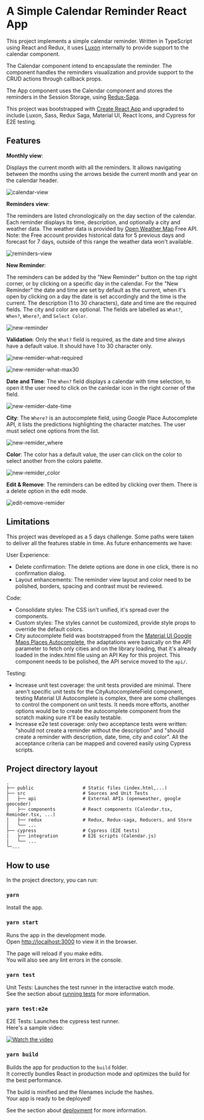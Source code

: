 # A Simple Calendar Reminder React App

This project implements a simple calendar reminder. Written in TypeScript using React and Redux, it uses [Luxon](https://moment.github.io/luxon/) internally to provide support to the calendar component.

The Calendar component intend to encapsulate the reminder. The component handles the reminders visualization and provide support to the CRUD actions through callback props.

The App component uses the Calendar component and stores the reminders in the Session Storage, using [Redux-Saga](https://redux-saga.js.org/).

This project was bootstrapped with [Create React App](https://github.com/facebook/create-react-app) and upgraded to include Luxon, Sass, Redux Saga, Material UI, React Icons, and Cypress for E2E testing.

## Features

**Monthly view**:

Displays the current month with all the reminders. It allows navigating between the months using the arrows beside the current month and year on the calendar header.

![calendar-view](https://user-images.githubusercontent.com/76712257/103442849-5e5d8980-4c38-11eb-938a-5880b0ee6db1.png)

**Reminders view**:

The reminders are listed chronologically on the day section of the calendar. Each reminder displays its time, description, and optionally a city and weather data. The weather data is provided by [Open Weather Map](https://openweathermap.org/api) Free API. Note: the Free account provides historical data for 5 previous days and forecast for 7 days, outside of this range the weather data won't available.

![reminders-view](https://user-images.githubusercontent.com/76712257/103442968-5225fc00-4c39-11eb-9111-eeca37927db6.png)

**New Reminder**:

The reminders can be added by the "New Reminder" button on the top right corner, or by clicking on a specific day in the calendar. For the "New Reminder" the date and time are set by default as the current, when it's open by clicking on a day the date is set accordingly and the time is the current.
The description (1 to 30 characters), date and time are the required fields. The city and color are optional. The fields are labelled as `What?`, `When?`, `Where?`, and `Select Color`.

![new-reminder](https://user-images.githubusercontent.com/76712257/103442865-8b11a100-4c38-11eb-9ddd-a03b2d965d70.png)

**Validation**: Only the `What?` field is required, as the date and time always have a default value. It should have 1 to 30 character only.

![new-remider-what-required](https://user-images.githubusercontent.com/76712257/103442937-21de5d80-4c39-11eb-9f0f-06eca35161d0.png)

![new-remider-what-max30](https://user-images.githubusercontent.com/76712257/103442941-260a7b00-4c39-11eb-8dad-77e889952416.png)

**Date and Time**: The `When?` field displays a calendar with time selection, to open it the user need to click on the canledar icon in the right corner of the field.

![new-remider-date-time](https://user-images.githubusercontent.com/76712257/103442943-2c005c00-4c39-11eb-978b-a2bdd540d884.png)

**City**: The `Where?` is an autocomplete field, using Google Place Autocomplete API, it lists the predictions highlighting the character matches. The user must select one options from the list.

![new-remider_where](https://user-images.githubusercontent.com/76712257/103442871-94027280-4c38-11eb-9900-a8bd74baf4ed.png)

**Color**: The color has a default value, the user can click on the color to select another from the colors palette.

![new-remider_color](https://user-images.githubusercontent.com/76712257/103442956-3b7fa500-4c39-11eb-9cac-d349da9e8b94.png)

**Edit & Remove**: The reminders can be edited by clicking over them. There is a delete option in the edit mode.

![edit-remove-remider](https://user-images.githubusercontent.com/76712257/103442964-44707680-4c39-11eb-8123-4bcee3f8222f.png)


## Limitations

This project was developed as a 5 days challenge. Some paths were taken to deliver all the features stable in time. As future enhancements we have:

User Experience:
- Delete confirmation: The delete options are done in one click, there is no confirmation dialog.
- Layout enhancements: The reminder view layout and color need to be polished, borders, spacing and contrast must be reviewed.

Code:
- Consolidate styles: The CSS isn't unified, it's spread over the components.
- Custom styles: The styles cannot be customized, provide style props to override the default colors.
- City autocomplete field was bootstrapped from the [Material UI Google Maps Places Autocomplete](https://material-ui.com/components/autocomplete/#GoogleMaps.tsx), the adaptations were basically on the API parameter to fetch only cities and on the library loading, that it's already loaded in the index.html file using an API Key for this project. This component needs to be polished, the API service moved to the `api/`.

Testing:
- Increase unit test coverage: the unit tests provided are minimal. There aren't specific unit tests for the CityAutocompleteField component, testing Material UI Autocomplete is complex, there are some challenges to control the component on unit tests. It needs more efforts, another options would be to create the autocomplete component from the scratch making sure it'll be easily testable.
- Increase e2e test coverage: only two acceptance tests were written: "should not create a reminder without the description" and "should create a reminder with description, date, time, city and color". All the acceptance criteria can be mapped and covered easily using Cypress scripts.


## Project directory layout
    .
    ├── public                  # Static files (index.html,...)
    ├── src                     # Sources and Unit Tests
    │   ├── api                 # External APIs (openweather, google geocoder)
    │   ├── components          # React components (Calendar.tsx, Reminder.tsx, ...)
    │   ├── redux               # Redux, Redux-saga, Reducers, and Store
    │   └── ...                 
    ├── cypress                 # Cypress (E2E tests)
    |   ├── integration         # E2E scripts (Calendar.js)
    |   └── ...                 
    └─...
    
## How to use

In the project directory, you can run:

### `yarn`

Install the app.<br />

### `yarn start`

Runs the app in the development mode.<br />
Open [http://localhost:3000](http://localhost:3000) to view it in the browser.

The page will reload if you make edits.<br />
You will also see any lint errors in the console.

### `yarn test`

Unit Tests: Launches the test runner in the interactive watch mode.<br />
See the section about [running tests](https://facebook.github.io/create-react-app/docs/running-tests) for more information.

### `yarn test:e2e`

E2E Tests: Launches the cypress test runner.<br />
Here's a sample video:

[![Watch the video](https://user-images.githubusercontent.com/76712257/103444026-843c5b80-4c43-11eb-87c2-541d3ef56cc9.gif)](https://user-images.githubusercontent.com/76712257/103430877-3f62e700-4ba7-11eb-8485-7fbc0a62d73a.mp4)

### `yarn build`

Builds the app for production to the `build` folder.<br />
It correctly bundles React in production mode and optimizes the build for the best performance.

The build is minified and the filenames include the hashes.<br />
Your app is ready to be deployed!

See the section about [deployment](https://facebook.github.io/create-react-app/docs/deployment) for more information.
